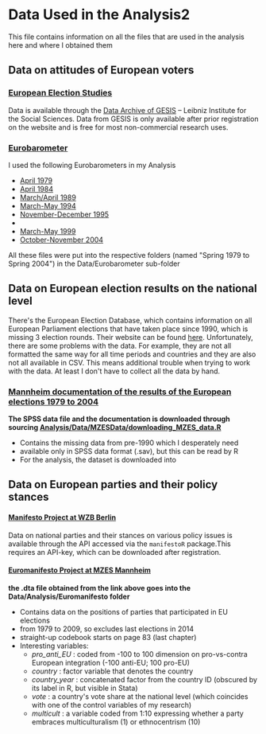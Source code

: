 # Data Used in the Analysis2
This file contains information on all the files that are used in the analysis here and where I obtained them

## Data on attitudes of European voters

### [European Election Studies](http://eeshomepage.net/)
Data is available through the [Data Archive of GESIS](http://www.gesis.org/home/) – Leibniz Institute for the Social Sciences. Data from GESIS is only available after prior registration on the website and is free for most non-commercial research uses.

### [Eurobarometer](https://dbk.gesis.org/dbksearch/PDESC2.asp?no=0001&search=&search2=&DB=e&tab=0&notabs=&nf=1&af=&ll=10)
I used the following Eurobarometers in my Analysis
+ [April 1979](https://dbk.gesis.org/dbksearch/SDESC2.ASP?no=1036&db=e&search=&search2=&tab=0&notabs=&nf=1&af=&ll=10)
+ [April 1984](https://dbk.gesis.org/dbksearch/sdesc2.asp?no=1320&db=e&doi=10.4232/1.10878)
+ [March/April 1989](https://dbk.gesis.org/dbksearch/SDESC2.ASP?no=1750&db=e&search=&search2=&tab=0&notabs=&nf=1&af=&ll=10)
+ [March-May 1994](https://dbk.gesis.org/dbksearch/SDESC2.ASP?no=2490&db=e&search=&search2=&tab=0&notabs=&nf=1&af=&ll=10)
+ [November-December 1995](https://dbk.gesis.org/dbksearch/SDesc2.asp?ll=10&notabs=&af=&nf=&search=&search2=&db=E&no=2690)
+ []()
+ [March-May 1999](https://dbk.gesis.org/dbksearch/SDESC2.ASP?no=3171&db=e&search=&search2=&tab=0&notabs=&nf=1&af=&ll=10)
+ [October-November 2004](https://dbk.gesis.org/dbksearch/SDesc2.asp?ll=10&notabs=&af=&nf=&search=&search2=&db=E&no=4229)

All these files were put into the respective folders (named "Spring 1979 to Spring 2004") in the Data/Eurobarometer sub-folder

## Data on European election results on the national level
There's the European Election Database, which contains information on all European Parliament elections that have taken place since 1990, which is missing 3 election rounds. Their website can be found [here](http://www.nsd.uib.no/european_election_database/election_types/ep_elections/). Unfortunately, there are some problems with the data. For example, they are not all formatted the same way for all time periods and countries and they are also not all available in CSV. This means additional trouble when trying to work with the data. At least I don't have to collect all the data by hand.

### [Mannheim documentation of the results of the European elections 1979 to 2004](http://www.mzes.uni-mannheim.de/d7/en/pages/mannheim-documentation-of-the-results-of-the-european-elections-1979-to-2004)
**The SPSS data file and the documentation is downloaded through sourcing [Analysis/Data/MZESData/downloading_MZES_data.R](Analysis/Data/MZESData/downloading_MZES_data.R)**
+ Contains the missing data from pre-1990 which I desperately need
+ available only in SPSS data format (.sav), but this can be read by R
+ For the analysis, the dataset is downloaded into

## Data on European parties and their policy stances

#### [Manifesto Project at WZB Berlin](https://manifesto-project.wzb.eu/)
Data on national parties and their stances on various policy issues is available through the API accessed via the `manifestoR` package.This requires an API-key, which can be downloaded after registration.

#### [Euromanifesto Project at MZES Mannheim](https://dbk.gesis.org/dbksearch/sdesc2.asp?no=5102&db=e&doi=10.4232/1.5102)
**the .dta file obtained from the link above goes into the Data/Analysis/Euromanifesto folder**
+ Contains data on the positions of parties that participated in EU elections
+ from 1979 to 2009, so excludes last elections in 2014
+ straight-up codebook starts on page 83 (last chapter)
+ Interesting variables:
  + _pro_anti_EU_ : coded from -100 to 100 dimension on pro-vs-contra European integration (-100 anti-EU; 100 pro-EU)
  + _country_ : factor variable that denotes the country
  + _country_year_ : concatenated factor from the country ID (obscured by its label in R, but visible in Stata)
  + _vote_ : a country's vote share at the national level (which coincides with one of the control variables of my research)
  + _multicult_ : a variable coded from 1:10 expressing whether a party embraces multiculturalism (1) or ethnocentrism (10)

